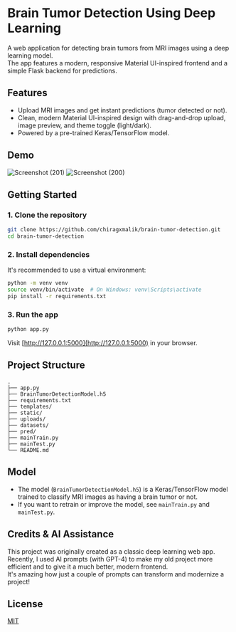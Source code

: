 # Brain Tumor Detection Using Deep Learning

A web application for detecting brain tumors from MRI images using a deep learning model.  
The app features a modern, responsive Material UI-inspired frontend and a simple Flask backend for predictions.

## Features

- Upload MRI images and get instant predictions (tumor detected or not).
- Clean, modern Material UI-inspired design with drag-and-drop upload, image preview, and theme toggle (light/dark).
- Powered by a pre-trained Keras/TensorFlow model.

## Demo
![Screenshot (201)](https://github.com/user-attachments/assets/00fa3cd1-59f9-4031-9e90-9671752a2140)
![Screenshot (200)](https://github.com/user-attachments/assets/2e09d658-f374-49e4-96f6-3b9beedfc5d6)



## Getting Started

### 1. Clone the repository

```bash
git clone https://github.com/chiragxmalik/brain-tumor-detection.git
cd brain-tumor-detection
```

### 2. Install dependencies

It's recommended to use a virtual environment:

```bash
python -m venv venv
source venv/bin/activate  # On Windows: venv\Scripts\activate
pip install -r requirements.txt
```

### 3. Run the app

```bash
python app.py
```

Visit [http://127.0.0.1:5000](http://127.0.0.1:5000) in your browser.

## Project Structure

```
.
├── app.py
├── BrainTumorDetectionModel.h5
├── requirements.txt
├── templates/
├── static/
├── uploads/
├── datasets/
├── pred/
├── mainTrain.py
├── mainTest.py
└── README.md
```

## Model

- The model (`BrainTumorDetectionModel.h5`) is a Keras/TensorFlow model trained to classify MRI images as having a brain tumor or not.
- If you want to retrain or improve the model, see `mainTrain.py` and `mainTest.py`.

## Credits & AI Assistance

This project was originally created as a classic deep learning web app.  
Recently, I used AI prompts (with GPT-4) to make my old project more efficient and to give it a much better, modern frontend.  
It's amazing how just a couple of prompts can transform and modernize a project!

## License

[MIT](LICENSE) 
